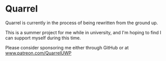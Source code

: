 # Quarrel

Quarrel is currently in the process of being rewritten from the ground up.

This is a summer project for me while in university, and I'm hoping to find I can support myself during this time.

Please consider sponsoring me either through GitHub or at www.patreon.com/QuarrelUWP
